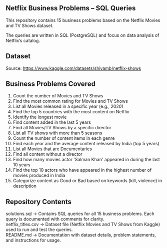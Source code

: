 ## Netflix Business Problems – SQL Queries

This repository contains 15 business problems based on the Netflix Movies and TV Shows dataset.  

The queries are written in SQL (PostgreSQL) and focus on data analysis of Netflix’s catalog.

## Dataset

Source: https://www.kaggle.com/datasets/shivamb/netflix-shows

## Business Problems Covered

1. Count the number of Movies and TV Shows
2. Find the most common rating for Movies and TV Shows
3. List all Movies released in a specific year (e.g., 2020)
4. Find the top 5 countries with the most content on Netflix
5. Identify the longest movie
6. Find content added in the last 5 years
7. Find all Movies/TV Shows by a specific director
8. List all TV shows with more than 5 seasons
9. Count the number of content items in each genre
10. Find each year and the average content released by India (top 5 years)
11. List all Movies that are Documentaries
12. Find all content without a director
13. Find how many movies actor 'Salman Khan' appeared in during the last 10 years
14. Find the top 10 actors who have appeared in the highest number of movies produced in India
15. Categorize content as Good or Bad based on keywords (kill, violence) in description

## Repository Contents

solutions.sql → Contains SQL queries for all 15 business problems. Each query is documented with comments for clarity.  
netflix_titles.csv → Dataset file (Netflix Movies and TV Shows from Kaggle) used to run and test the queries.  
README.md → Documentation with dataset details, problem statements, and instructions for usage.  
